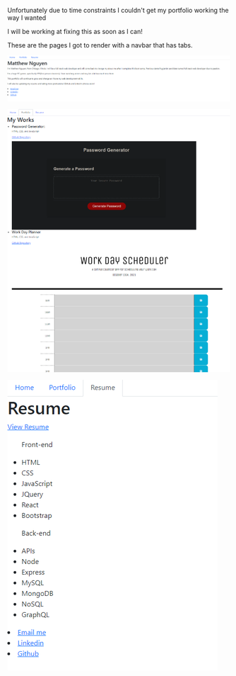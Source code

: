 Unfortunately due to time constraints I couldn't get my portfolio working the way I wanted

I will be working at fixing this as soon as I can!

These are the pages I got to render with a navbar that has tabs.

![About me tab](./assets/readMeImages/readmeimage1.png)

![Portfolio tab](./assets/readMeImages/readmeimage2.png)

![Resume tab](./assets/readMeImages/readmeimage3.png)